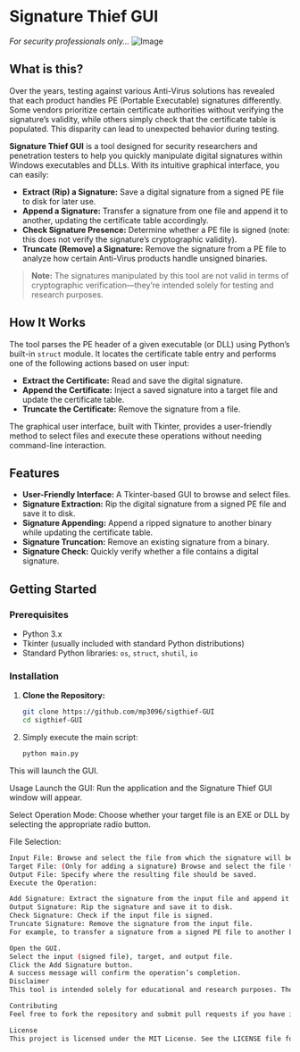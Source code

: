 # Signature Thief GUI

_For security professionals only..._
![Image](https://github.com/user-attachments/assets/d1ab9980-5aed-4cc2-b494-213f80574171)
## What is this?

Over the years, testing against various Anti-Virus solutions has revealed that each product handles PE (Portable Executable) signatures differently. Some vendors prioritize certain certificate authorities without verifying the signature’s validity, while others simply check that the certificate table is populated. This disparity can lead to unexpected behavior during testing.

**Signature Thief GUI** is a tool designed for security researchers and penetration testers to help you quickly manipulate digital signatures within Windows executables and DLLs. With its intuitive graphical interface, you can easily:

- **Extract (Rip) a Signature:** Save a digital signature from a signed PE file to disk for later use.
- **Append a Signature:** Transfer a signature from one file and append it to another, updating the certificate table accordingly.
- **Check Signature Presence:** Determine whether a PE file is signed (note: this does not verify the signature’s cryptographic validity).
- **Truncate (Remove) a Signature:** Remove the signature from a PE file to analyze how certain Anti-Virus products handle unsigned binaries.

> **Note:** The signatures manipulated by this tool are not valid in terms of cryptographic verification—they’re intended solely for testing and research purposes.

## How It Works

The tool parses the PE header of a given executable (or DLL) using Python’s built-in `struct` module. It locates the certificate table entry and performs one of the following actions based on user input:
- **Extract the Certificate:** Read and save the digital signature.
- **Append the Certificate:** Inject a saved signature into a target file and update the certificate table.
- **Truncate the Certificate:** Remove the signature from a file.

The graphical user interface, built with Tkinter, provides a user-friendly method to select files and execute these operations without needing command-line interaction.

## Features

- **User-Friendly Interface:** A Tkinter-based GUI to browse and select files.
- **Signature Extraction:** Rip the digital signature from a signed PE file and save it to disk.
- **Signature Appending:** Append a ripped signature to another binary while updating the certificate table.
- **Signature Truncation:** Remove an existing signature from a binary.
- **Signature Check:** Quickly verify whether a file contains a digital signature.


## Getting Started
### Prerequisites

- Python 3.x
- Tkinter (usually included with standard Python distributions)
- Standard Python libraries: `os`, `struct`, `shutil`, `io`

### Installation

1. **Clone the Repository:**

   ```bash
   git clone https://github.com/mp3096/sigthief-GUI
   cd sigthief-GUI

2. Simply execute the main script:
   ```bash
   python main.py

This will launch the GUI.

Usage
Launch the GUI:
Run the application and the Signature Thief GUI window will appear.

Select Operation Mode:
Choose whether your target file is an EXE or DLL by selecting the appropriate radio button.

File Selection:
```bash
Input File: Browse and select the file from which the signature will be ripped or checked.
Target File: (Only for adding a signature) Browse and select the file to which the signature will be appended.
Output File: Specify where the resulting file should be saved.
Execute the Operation:

Add Signature: Extract the signature from the input file and append it to the target file.
Output Signature: Rip the signature and save it to disk.
Check Signature: Check if the input file is signed.
Truncate Signature: Remove the signature from the input file.
For example, to transfer a signature from a signed PE file to another binary:

Open the GUI.
Select the input (signed file), target, and output file.
Click the Add Signature button.
A success message will confirm the operation’s completion.
Disclaimer
This tool is intended solely for educational and research purposes. The creator is not responsible for any misuse or damage caused by this tool. Use it at your own risk, and always ensure you have proper authorization before testing any system or software.

Contributing
Feel free to fork the repository and submit pull requests if you have improvements or bug fixes. For major changes, please open an issue first to discuss what you would like to change.

License
This project is licensed under the MIT License. See the LICENSE file for details.


